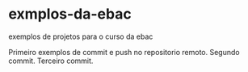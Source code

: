 # exmplos-da-ebac
exemplos de projetos para o curso da ebac 

Primeiro exemplos de commit e push no repositorio remoto.
Segundo commit.
Terceiro commit.